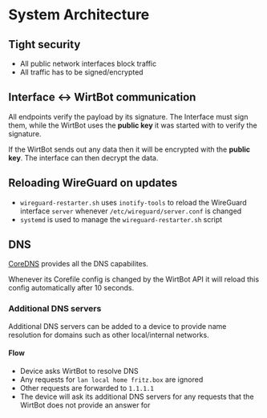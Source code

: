 # System Architecture

## Tight security

- All public network interfaces block traffic
- All traffic has to be signed/encrypted

## Interface <-> WirtBot communication

All endpoints verify the payload by its signature.
The Interface must sign them, while the WirtBot uses the **public key** it was started with to verify the signature.

If the WirtBot sends out any data then it will be encrypted with the **public key**. The interface can then decrypt the data.

## Reloading WireGuard on updates

- `wireguard-restarter.sh` uses `inotify-tools` to reload the WireGuard interface `server` whenever `/etc/wireguard/server.conf` is changed
- `systemd` is used to manage the `wireguard-restarter.sh` script

## DNS

[CoreDNS](https://coredns.io/) provides all the DNS capabilites.

Whenever its Corefile config is changed by the WirtBot API it will reload this config automatically after 10 seconds.

### Additional DNS servers

Additional DNS servers can be added to a device to provide name resolution for domains such as other local/internal networks.

#### Flow
- Device asks WirtBot to resolve DNS
- Any requests for `lan local home fritz.box` are ignored
- Other requests are forwarded to `1.1.1.1`
- The device will ask its additional DNS servers for any requests that the WirtBot does not provide an answer for